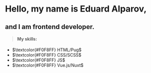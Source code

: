 # Hello, my name is Eduard Alparov,
## and I am frontend developer.

> #### My skills:

- $\textcolor{#F0F8FF} HTML/Pug$
- $\textcolor{#F0F8FF} CSS/SCSS$
- $\textcolor{#F0F8FF} JS$
- $\textcolor{#F0F8FF} Vue.js/Nuxt$
